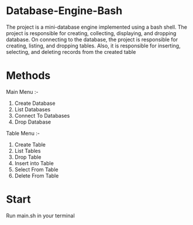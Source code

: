 # Database-Engine-Bash
The project is a mini-database engine implemented using a bash shell. The project is responsible for creating, collecting, displaying, and dropping database. On connecting to the database, the project is responsible for creating, listing, and dropping tables. Also, it is responsible for inserting, selecting, and deleting records from the created table
# Methods
Main Menu :-
1) Create Database
2) List Databases
3) Connect To Databases
4) Drop Database

Table Menu :-
1) Create Table
2) List Tables
3) Drop Table
4) Insert into Table
5) Select From Table
6) Delete From Table

# Start
 Run main.sh in your terminal
